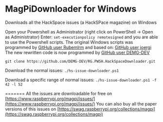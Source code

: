 # MagPiDownloader for Windows

Downloads all the HackSpace issues (a HackSPace magazine) on Windows

Open your Powershell as Administrator (right click on PowerShell -> Open as Administrator)
Enter: `set-executionpolicy remotesigned`
and you are able to use the Powershell scripts.
The original Windows scripts was programmed by [GitHub user Rubemlrm](https://github.com/Rubemlrm)
and based on: [GitHub user joergi](https://github.com/joergi)
The new rewritten code is now programmed by [GitHub user DEMG-DEV](https://github.com/DEMG-DEV)


  `git clone https://github.com/DEMG-DEV/RG.PWSH.HackSpaceDownloader.git`

Download the normal issues:
  `./hs-issue-downloader.ps1`

Download a specific range of normal issues:
  `./hs-issue-downloader.ps1 -f 42 -l 52`

=======
All the issues are downloadable for free on [https://www.raspberrypi.org/magpi/issues/](https://www.raspberrypi.org/magpi/issues/)
You can also buy all the paper versions of this issues on [https://swag.raspberrypi.org/collections/magpi](https://swag.raspberrypi.org/collections/magpi)